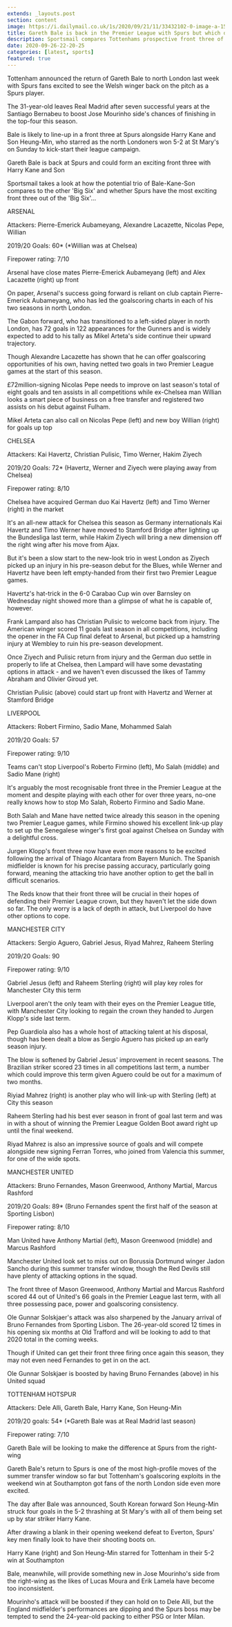 ```yaml
---
extends: _layouts.post
section: content
image: https://i.dailymail.co.uk/1s/2020/09/21/11/33432102-0-image-a-15_1600685452585.jpg 
title: Gareth Bale is back in the Premier League with Spurs but which of the Big Six has the best attack? 
description: Sportsmail compares Tottenhams prospective front three of Gareth Bale, Harry Kane and Son Heung-Min with the rest of the Big Six, as Jose Mourinhos side prepare to challenge for the top four... 
date: 2020-09-26-22-20-25 
categories: [latest, sports] 
featured: true 
--- 
```

Tottenham announced the return of Gareth Bale to north London last week with Spurs fans excited to see the Welsh winger back on the pitch as a Spurs player. 

The 31-year-old leaves Real Madrid after seven successful years at the Santiago Bernabeu to boost Jose Mourinho side's chances of finishing in the top-four this season.

Bale is likely to line-up in a front three at Spurs alongside Harry Kane and Son Heung-Min, who starred as the north Londoners won 5-2 at St Mary's on Sunday to kick-start their league campaign.

Gareth Bale is back at Spurs and could form an exciting front three with Harry Kane and Son

Sportsmail takes a look at how the potential trio of Bale-Kane-Son compares to the other 'Big Six' and whether Spurs have the most exciting front three out of the 'Big Six'... 

ARSENAL

Attackers: Pierre-Emerick Aubameyang, Alexandre Lacazette, Nicolas Pepe, Willian

2019/20 Goals: 60* (*Willian was at Chelsea)

Firepower rating: 7/10

Arsenal have close mates Pierre-Emerick Aubameyang (left) and Alex Lacazette (right) up front

On paper, Arsenal's success going forward is reliant on club captain Pierre-Emerick Aubameyang, who has led the goalscoring charts in each of his two seasons in north London. 

The Gabon forward, who has transitioned to a left-sided player in north London, has 72 goals in 122 appearances for the Gunners and is widely expected to add to his tally as Mikel Arteta's side continue their upward trajectory. 

Though Alexandre Lacazette has shown that he can offer goalscoring opportunities of his own, having netted two goals in two Premier League games at the start of this season. 

£72million-signing Nicolas Pepe needs to improve on last season's total of eight goals and ten assists in all competitions while ex-Chelsea man Willian looks a smart piece of business on a free transfer and registered two assists on his debut against Fulham.

Mikel Arteta can also call on Nicolas Pepe (left) and new boy Willian (right) for goals up top

CHELSEA

Attackers: Kai Havertz, Christian Pulisic, Timo Werner, Hakim Ziyech

2019/20 Goals: 72* (Havertz, Werner and Ziyech were playing away from Chelsea)

Firepower rating: 8/10

Chelsea have acquired German duo Kai Havertz (left) and Timo Werner (right) in the market

It's an all-new attack for Chelsea this season as Germany internationals Kai Havertz and Timo Werner have moved to Stamford Bridge after lighting up the Bundesliga last term, while Hakim Ziyech will bring a new dimension off the right wing after his move from Ajax. 

But it's been a slow start to the new-look trio in west London as Ziyech picked up an injury in his pre-season debut for the Blues, while Werner and Havertz have been left empty-handed from their first two Premier League games. 

Havertz's hat-trick in the 6-0 Carabao Cup win over Barnsley on Wednesday night showed more than a glimpse of what he is capable of, however.  

Frank Lampard also has Christian Pulisic to welcome back from injury. The American winger scored 11 goals last season in all competitions, including the opener in the FA Cup final defeat to Arsenal, but picked up a hamstring injury at Wembley to ruin his pre-season development. 

Once Ziyech and Pulisic return from injury and the German duo settle in properly to life at Chelsea, then Lampard will have some devastating options in attack - and we haven't even discussed the likes of Tammy Abraham and Olivier Giroud yet.

Christian Pulisic (above) could start up front with Havertz and Werner at Stamford Bridge

LIVERPOOL 

Attackers: Robert Firmino, Sadio Mane, Mohammed Salah

2019/20 Goals: 57

Firepower rating: 9/10

Teams can't stop Liverpool's Roberto Firmino (left), Mo Salah (middle) and Sadio Mane (right)

It's arguably the most recognisable front three in the Premier League at the moment and despite playing with each other for over three years, no-one really knows how to stop Mo Salah, Roberto Firmino and Sadio Mane. 

Both Salah and Mane have netted twice already this season in the opening two Premier League games, while Firmino showed his excellent link-up play to set up the Senegalese winger's first goal against Chelsea on Sunday with a delightful cross. 

Jurgen Klopp's front three now have even more reasons to be excited following the arrival of Thiago Alcantara from Bayern Munich. The Spanish midfielder is known for his precise passing accuracy, particularly going forward, meaning the attacking trio have another option to get the ball in difficult scenarios. 

The Reds know that their front three will be crucial in their hopes of defending their Premier League crown, but they haven't let the side down so far. The only worry is a lack of depth in attack, but Liverpool do have other options to cope. 

MANCHESTER CITY

Attackers: Sergio Aguero, Gabriel Jesus, Riyad Mahrez, Raheem Sterling

2019/20 Goals: 90

Firepower rating: 9/10

Gabriel Jesus (left) and Raheem Sterling (right) will play key roles for Manchester City this term

Liverpool aren't the only team with their eyes on the Premier League title, with Manchester City looking to regain the crown they handed to Jurgen Klopp's side last term. 

Pep Guardiola also has a whole host of attacking talent at his disposal, though has been dealt a blow as Sergio Aguero has picked up an early season injury.

The blow is softened by Gabriel Jesus' improvement in recent seasons. The Brazilian striker scored 23 times in all competitions last term, a number which could improve this term given Aguero could be out for a maximum of two months. 

Riyiad Mahrez (right) is another play who will link-up with Sterling (left) at City this season

Raheem Sterling had his best ever season in front of goal last term and was in with a shout of winning the Premier League Golden Boot award right up until the final weekend.

Riyad Mahrez is also an impressive source of goals and will compete alongside new signing Ferran Torres, who joined from Valencia this summer, for one of the wide spots. 

MANCHESTER UNITED 

Attackers: Bruno Fernandes, Mason Greenwood, Anthony Martial, Marcus Rashford

2019/20 Goals: 89* (Bruno Fernandes spent the first half of the season at Sporting Lisbon)

Firepower rating: 8/10

Man United have Anthony Martial (left), Mason Greenwood (middle) and Marcus Rashford

Manchester United look set to miss out on Borussia Dortmund winger Jadon Sancho during this summer transfer window, though the Red Devils still have plenty of attacking options in the squad. 

The front three of Mason Greenwood, Anthony Martial and Marcus Rashford scored 44 out of United's 66 goals in the Premier League last term, with all three possessing pace, power and goalscoring consistency. 

Ole Gunnar Solskjaer's attack was also sharpened by the January arrival of Bruno Fernandes from Sporting Lisbon. The 26-year-old scored 12 times in his opening six months at Old Trafford and will be looking to add to that 2020 total in the coming weeks.  

Though if United can get their front three firing once again this season, they may not even need Fernandes to get in on the act. 

Ole Gunnar Solskjaer is boosted by having Bruno Fernandes (above) in his United squad

TOTTENHAM HOTSPUR

Attackers: Dele Alli, Gareth Bale, Harry Kane, Son Heung-Min

2019/20 goals: 54* (*Gareth Bale was at Real Madrid last season) 

Firepower rating: 7/10

Gareth Bale will be looking to make the difference at Spurs from the right-wing

Gareth Bale's return to Spurs is one of the most high-profile moves of the summer transfer window so far but Tottenham's goalscoring exploits in the weekend win at Southampton got fans of the north London side even more excited. 

The day after Bale was announced, South Korean forward Son Heung-Min struck four goals in the 5-2 thrashing at St Mary's with all of them being set up by star striker Harry Kane.

After drawing a blank in their opening weekend defeat to Everton, Spurs' key men finally look to have their shooting boots on. 

Harry Kane (right) and Son Heung-Min starred for Tottenham in their 5-2 win at Southampton

Bale, meanwhile, will provide something new in Jose Mourinho's side from the right-wing as the likes of Lucas Moura and Erik Lamela have become too inconsistent. 

Mourinho's attack will be boosted if they can hold on to Dele Alli, but the England midfielder's performances are dipping and the Spurs boss may be tempted to send the 24-year-old packing to either PSG or Inter Milan. 

